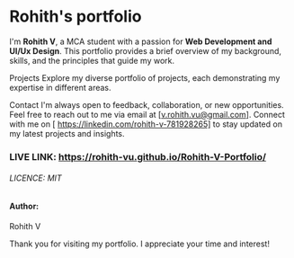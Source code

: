 # Rohith's portfolio

I'm **Rohith V**, a MCA student with a passion for **Web Development and UI/Ux Design**. This portfolio provides a brief overview of my background, skills, and the principles that guide my work.

Projects
Explore my diverse portfolio of projects, each demonstrating my expertise in different areas.

Contact
I'm always open to feedback, collaboration, or new opportunities. Feel free to reach out to me via email at [v.rohith.vu@gmail.com]. Connect with me on [ https://linkedin.com/rohith-v-781928265] to stay updated on my latest projects and insights.


### LIVE LINK: https://rohith-vu.github.io/Rohith-V-Portfolio/

 ###### LICENCE: MIT

 #### Author:
Rohith V

Thank you for visiting my portfolio. I appreciate your time and interest!